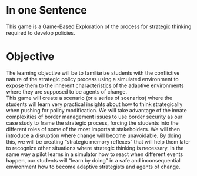 In one Sentence
============
This game is a Game-Based Exploration of the process for strategic thinking required to develop policies.

Objective
=======
The learning objective will be to familiarize students with the conflictive nature of the strategic policy process using a simulated environment to expose them to the inherent characteristics of the adaptive environments where they are supposed to be agents of change.  
This game will create a scenario (or a series of scenarios) where the students will learn very practical insights about how to think strategically when pushing for policy modification. 
We will take advantage of the innate complexities of border management issues to use border security as our case study to frame the strategic process, forcing the students into the different roles of some of the most important stakeholders. We will then introduce a disruption where change will become unavoidable. By doing this, we will be creating “strategic memory reflexes” that will help them later to recognize other situations where strategic thinking is necessary. In the same way a pilot learns in a simulator how to react when different events happen, our students will “learn by doing” in a safe and inconsequential environment how to become adaptive strategists and agents of change. 
